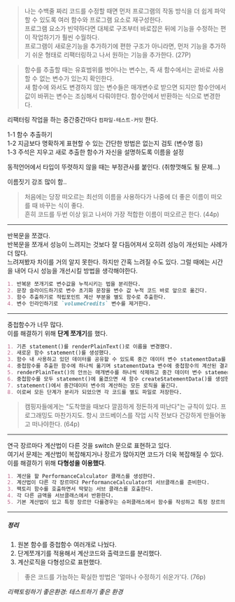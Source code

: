 >나는 수백줄 짜리 코드를 수정할 때면 먼저 프로그램의 작동 방식을 더 쉽게 파악할 수 있도록 여러 함수와 프로그램 요소로 재구성한다.  
프로그램 요소가 빈약하다면 대체로 구조부터 바로잡은 뒤에 기능을 수정하는 편이 작업하기가 훨씬 수월하다.  
> 프로그램이 새로운기능을 추가하기에 편한 구조가 아니라면, 먼저 기능을 추가하기 쉬운 형태로 리팩터링하고 나서 원하는 기능을 추가한다. (27P)


> 함수를 추출할 때는 유효범위를 벗어나는 변수는, 즉 새 함수에서는 곧바로 사용할 수 없는 변수가 있는지 확인한다.  
> 새 함수에 와서도 변경하지 않는 변수들은 매개변수로 받으면 되지만 함수안에서 값이 바뀌는 변수는 조심해서 다뤄야한다. 
> 함수안에서 반환하는 식으로 변경한다.
> 


리팩터링 작업을 하는 중간중간마다 `컴파일-테스트-커밋` 한다.

1-1 함수 추출하기  
1-2 지금보다 명확하게 표현할 수 있는 간단한 방법은 없는지 검토 (변수명 등)  
1-3 주석은 지우고 새로 추출한 함수가 자신을 설명하도록 이름을 설정 

동적언어에서 타입이 뚜렷하지 않을 때는 부정관사를 붙인다. (취향껏해도 될 문제...)

이름짓기 강조 많이 함..
> 처음에는 당장 떠오르는 최선의 이름을 사용하다가 나중에 더 좋은 이름이 떠오를 때 바꾸는 식이 좋다.   
> 흔히 코드를 두번 이상 읽고 나서야 가장 적합한 이름이 떠오르곤 한다. (44p)
 
--- 
반복문을 쪼갰다.  
반복문을 쪼개서 성능이 느려지는 것보다 잘 다듬어져서 오히려 성능이 개선되는 사례가 더 많다.  
느려져봤자 차이를 거의 알지 못한다. 하지만 간혹 느려질 수도 있다. 그럴 때에는 시간을 내어 다시 성능을 개선시킬 방법을 생각해야한다.
```markdown
1. 반복문 쪼개기로 변수값을 누적시키는 법을 분리한다.
2. 문장 슬라이드하기로 변수 초기화 문장을 변수 값 누적 코드 바로 앞으로 옮긴다.
3. 함수 추출하기로 적립포인트 계산 부분을 별도 함수로 추출한다.
4. 변수 인라인하기로 `volumeCredits` 변수를 제거한다.
```
---
중첩함수가 너무 많다.  
이를 해결하기 위해 **단계 쪼개기**를 했다.
```markdown
1. 기존 statement()를 renderPlainText()로 이름을 변경했다. 
2. 새로운 함수 statement()를 생성했다.
3. 함수 내 사용하고 있던 데이터를 공유할 수 있도록 중간 데이터 변수 statementData를 생성했다.
4. 중첩함수를 추출한 함수에 하나씩 옮기며 statementData 변수에 중첩함수의 계산된 결과값을 저장하고, 함수를 옮길때마다 컴파일-테스트-커밋을 한다.
5. renderPlainText()의 안쓰는 매개변수를 하나씩 삭제하고 중간 데이터 변수 statementData를 매개변수로 사용한다.
6. 중첩함수를 모두 statement()에 옮겼으면 새 함수 createStatementData()를 생성한다.
7. statement()에서 중간데이터 변수의 계산하는 모든 로직을 옮긴다.
8. 이로써 모든 단계가 분리가 되었으면 각 코드를 별도 파일로 저장한다.
```

> 캠핑자들에게는 "도착했을 때보다 깔끔하게 정돈하게 떠난다"는 규칙이 있다. 
> 프로그래밍도 마찬가지도. 항시 코드베이스를 작업 시작 전보다 건강하게 만들어놓고 떠나야한다. (64p)

---
연극 장르마다 계산법이 다른 것을 switch 문으로 표현하고 있다.   
여기서 문제는 계산법이 복잡해지거나 장르가 많아지면 코드가 더욱 복잡해질 수 있다.  
이를 해결하기 위해 **다형성을 이용했다**.

```markdown
1. 계산을 할 PerformanceCalculator 클래스를 생성한다.
2. 계산법이 다른 각 장르마다 PerformanceCalculator의 서브클래스를 준비한다.
3. 팩토리 함수를 호출하면서 딱맞는 서브 클래스를 호출한다.
4. 각 다른 금액을 서브클래스에서 반환한다.
5. 기본 계산법이 있고 특정 장르만 다를경우는 슈퍼클래스에서 함수를 작성하고 특정 장르의 서브클래스가 오버라이딩하는 것이 좋다.
```

---
##### 정리
1. 원본 함수를 중첩함수 여러개로 나눴다.
2. 단계쪼개기를 적용해서 계산코드와 출력코드를 분리했다.
3. 계산로직을 다형성으로 표현했다.

> 좋은 코드를 가늠하는 확실한 방법은 '얼마나 수정하기 쉬운가'다. (76p)

  
  
_리팩토링하기 좋은환경: 테스트하기 좋은 환경_
